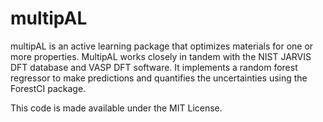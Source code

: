# multipAL

multipAL is an active learning package that optimizes materials for one or more properties. MultipAL works closely in tandem with the NIST JARVIS DFT database and VASP DFT software. It implements a random forest regressor to make predictions and quantifies the uncertainties using the ForestCI package.

This code is made available under the MIT License.
